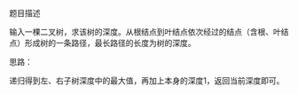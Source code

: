 题目描述

输入一棵二叉树，求该树的深度。从根结点到叶结点依次经过的结点（含根、叶结点）形成树的一条路径，最长路径的长度为树的深度。

思路：

递归得到左、右子树深度中的最大值，再加上本身的深度1，返回当前深度即可。
